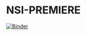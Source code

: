 # NSI-PREMIERE
[![Binder](https://mybinder.org/badge_logo.svg)](https://mybinder.org/v2/gh/BEETLEJUICE45/NSI-PREMIERE/HEAD)

